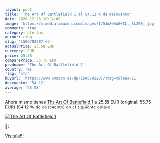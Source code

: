 ```yaml
---
layout: post
title: 'The Art Of Battlefield 1 al 54.12 % de descuento'
date: 2020-12-26 10:14:09
image: 'https://m.media-amazon.com/images/I/51oXwXn8+ZL._SL200_.jpg'
comments: true
category: ofertas
author: ring
slug: '1506702287-es'
actualPrice: 25.58 EUR
currency: EUR
price: 25.58
comparePrice: 55.75 EUR
prodname: 'The Art Of Battlefield 1'
country: 'es'
flag: '🇪🇸'
buyurl: 'https://www.amazon.es/dp/1506702287/?tag=tolees-21'
descuento: '54.12'
average: '25.58'
---
```


Ahora mismo tienes [The Art Of Battlefield 1](https://www.amazon.es/dp/1506702287/?tag=tolees-21) a 25.58 EUR (original: 55.75 EUR) (54.12 %  de descuento) en el siguiente enlace!

[![The Art Of Battlefield 1](https://m.media-amazon.com/images/I/51oXwXn8+ZL._SL200_.jpg)](https://www.amazon.es/dp/1506702287/?tag=tolees-21)

🔎:


[Visítala!!!](https://www.amazon.es/dp/1506702287/?tag=tolees-21)
